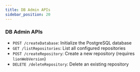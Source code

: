 ```yaml
---
title: DB Admin APIs
sidebar_position: 20
---
```


### DB Admin APIs

- `POST /createDatabase`: Initialize the PostgreSQL database
- `GET /listRepositories`: List all configured repositories
- `POST /createRepository`: Create a new repository (requires `lionWebVersion`)
- `DELETE /deleteRepository`: Delete an existing repository
